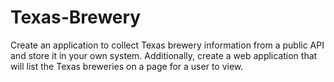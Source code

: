 # Texas-Brewery
Create an application to collect Texas brewery information from a public API and store it in your own system. Additionally, create a web application that will list the Texas breweries on a page for a user to view.
